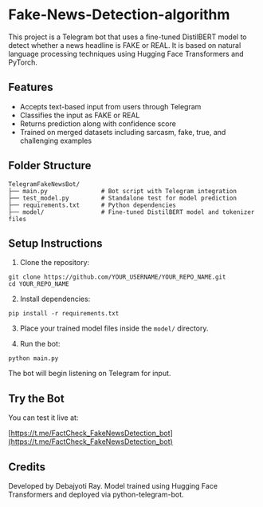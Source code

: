 # Fake-News-Detection-algorithm
This project is a Telegram bot that uses a fine-tuned DistilBERT model to detect whether a news headline is FAKE or REAL. It is based on natural language processing techniques using Hugging Face Transformers and PyTorch.

## Features

- Accepts text-based input from users through Telegram
- Classifies the input as FAKE or REAL
- Returns prediction along with confidence score
- Trained on merged datasets including sarcasm, fake, true, and challenging examples

## Folder Structure

```
TelegramFakeNewsBot/
├── main.py               # Bot script with Telegram integration
├── test_model.py         # Standalone test for model prediction
├── requirements.txt      # Python dependencies
├── model/                # Fine-tuned DistilBERT model and tokenizer files
```

## Setup Instructions

1. Clone the repository:

```
git clone https://github.com/YOUR_USERNAME/YOUR_REPO_NAME.git
cd YOUR_REPO_NAME
```

2. Install dependencies:

```
pip install -r requirements.txt
```

3. Place your trained model files inside the `model/` directory.

4. Run the bot:

```
python main.py
```

The bot will begin listening on Telegram for input.
## Try the Bot

You can test it live at:

[https://t.me/FactCheck_FakeNewsDetection_bot](https://t.me/FactCheck_FakeNewsDetection_bot)


## Credits

Developed by Debajyoti Ray. Model trained using Hugging Face Transformers and deployed via python-telegram-bot.

